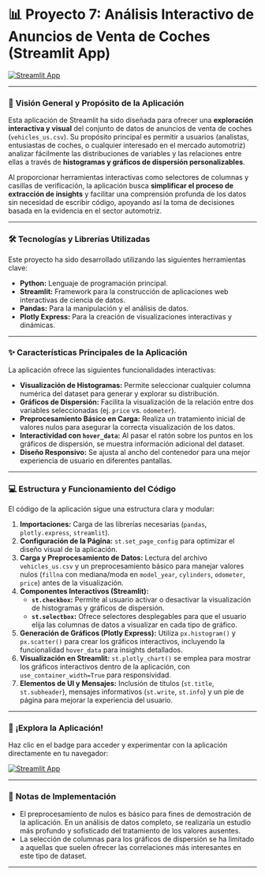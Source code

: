 # 📊 Proyecto 7: Análisis Interactivo de Anuncios de Venta de Coches (Streamlit App)

[![Streamlit App](https://static.streamlit.io/badges/streamlit_badge_black_white.svg)](https://project7-r80d.onrender.com/)

---

### 🚀 **Visión General y Propósito de la Aplicación**

Esta aplicación de Streamlit ha sido diseñada para ofrecer una **exploración interactiva y visual** del conjunto de datos de anuncios de venta de coches (`vehicles_us.csv`). Su propósito principal es permitir a usuarios (analistas, entusiastas de coches, o cualquier interesado en el mercado automotriz) analizar fácilmente las distribuciones de variables y las relaciones entre ellas a través de **histogramas y gráficos de dispersión personalizables**.

Al proporcionar herramientas interactivas como selectores de columnas y casillas de verificación, la aplicación busca **simplificar el proceso de extracción de insights** y facilitar una comprensión profunda de los datos sin necesidad de escribir código, apoyando así la toma de decisiones basada en la evidencia en el sector automotriz.

---

### 🛠️ **Tecnologías y Librerías Utilizadas**

Este proyecto ha sido desarrollado utilizando las siguientes herramientas clave:

* **Python:** Lenguaje de programación principal.
* **Streamlit:** Framework para la construcción de aplicaciones web interactivas de ciencia de datos.
* **Pandas:** Para la manipulación y el análisis de datos.
* **Plotly Express:** Para la creación de visualizaciones interactivas y dinámicas.

---

### ✨ **Características Principales de la Aplicación**

La aplicación ofrece las siguientes funcionalidades interactivas:

* **Visualización de Histogramas:** Permite seleccionar cualquier columna numérica del dataset para generar y explorar su distribución.
* **Gráficos de Dispersión:** Facilita la visualización de la relación entre dos variables seleccionadas (ej. `price` vs. `odometer`).
* **Preprocesamiento Básico en Carga:** Realiza un tratamiento inicial de valores nulos para asegurar la correcta visualización de los datos.
* **Interactividad con `hover_data`:** Al pasar el ratón sobre los puntos en los gráficos de dispersión, se muestra información adicional del dataset.
* **Diseño Responsivo:** Se ajusta al ancho del contenedor para una mejor experiencia de usuario en diferentes pantallas.

---

### 💻 **Estructura y Funcionamiento del Código**

El código de la aplicación sigue una estructura clara y modular:

1.  **Importaciones:** Carga de las librerías necesarias (`pandas`, `plotly.express`, `streamlit`).
2.  **Configuración de la Página:** `st.set_page_config` para optimizar el diseño visual de la aplicación.
3.  **Carga y Preprocesamiento de Datos:** Lectura del archivo `vehicles_us.csv` y un preprocesamiento básico para manejar valores nulos (`fillna` con mediana/moda en `model_year`, `cylinders`, `odometer`, `price`) antes de la visualización.
4.  **Componentes Interactivos (Streamlit):**
    * **`st.checkbox`:** Permite al usuario activar o desactivar la visualización de histogramas y gráficos de dispersión.
    * **`st.selectbox`:** Ofrece selectores desplegables para que el usuario elija las columnas de datos a visualizar en cada tipo de gráfico.
5.  **Generación de Gráficos (Plotly Express):** Utiliza `px.histogram()` y `px.scatter()` para crear los gráficos interactivos, incluyendo la funcionalidad `hover_data` para insights detallados.
6.  **Visualización en Streamlit:** `st.plotly_chart()` se emplea para mostrar los gráficos interactivos dentro de la aplicación, con `use_container_width=True` para responsividad.
7.  **Elementos de UI y Mensajes:** Inclusión de títulos (`st.title`, `st.subheader`), mensajes informativos (`st.write`, `st.info`) y un pie de página para mejorar la experiencia del usuario.

---

### 🚀 **¡Explora la Aplicación!**

Haz clic en el badge para acceder y experimentar con la aplicación directamente en tu navegador:

[![Streamlit App](https://static.streamlit.io/badges/streamlit_badge_black_white.svg)](https://project7-r80d.onrender.com/)

---

### 📝 **Notas de Implementación**

* El preprocesamiento de nulos es básico para fines de demostración de la aplicación. En un análisis de datos completo, se realizaría un estudio más profundo y sofisticado del tratamiento de los valores ausentes.
* La selección de columnas para los gráficos de dispersión se ha limitado a aquellas que suelen ofrecer las correlaciones más interesantes en este tipo de dataset.

---
